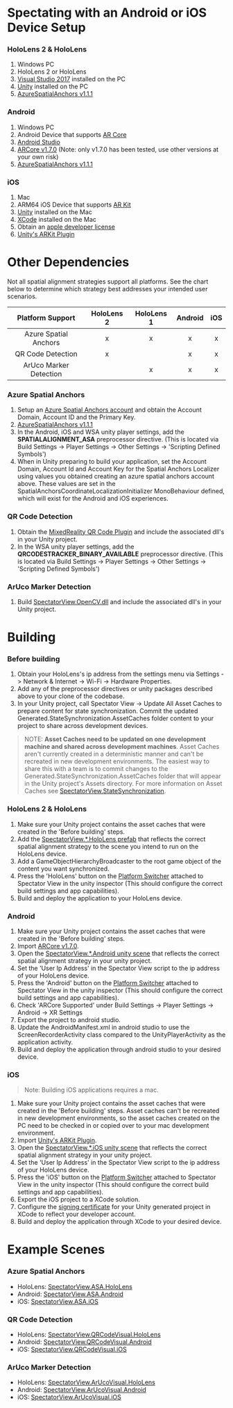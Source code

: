 # Spectating with an Android or iOS Device Setup
### HoloLens 2 & HoloLens
1. Windows PC
2. HoloLens 2 or HoloLens
3. [Visual Studio 2017](https://visualstudio.microsoft.com/vs/) installed on the PC
4. [Unity](https://unity3d.com/get-unity/download) installed on the PC
5. [AzureSpatialAnchors v1.1.1](https://github.com/Azure/azure-spatial-anchors-samples/releases/tag/v1.1.1)

### Android
1. Windows PC
2. Android Device that supports [AR Core](https://developers.google.com/ar/discover/supported-devices)
3. [Android Studio](https://developer.android.com/studio)
4. [ARCore v1.7.0](https://github.com/google-ar/arcore-unity-sdk/releases/tag/v1.7.0) (Note: only v1.7.0 has been tested, use other versions at your own risk)
5. [AzureSpatialAnchors v1.1.1](https://github.com/Azure/azure-spatial-anchors-samples/releases/tag/v1.1.1)

### iOS
1. Mac
2. ARM64 iOS Device that supports [AR Kit](https://developer.apple.com/library/archive/documentation/DeviceInformation/Reference/iOSDeviceCompatibility/DeviceCompatibilityMatrix/DeviceCompatibilityMatrix.html)
3. [Unity](https://unity3d.com/get-unity/download) installed on the Mac
4. [XCode](https://developer.apple.com/xcode/) installed on the Mac
5. Obtain an [apple developer license](https://developer.apple.com/programs/enroll/)
6. [Unity's ARKit Plugin](https://bitbucket.org/Unity-Technologies/unity-arkit-plugin/src/default/)

# Other Dependencies
Not all spatial alignment strategies support all platforms. See the chart below to determine which strategy best addresses your intended user scenarios.

| Platform  Support      | HoloLens 2 | HoloLens 1 | Android | iOS |
|:----------------------:|:----------:|:----------:|:-------:|:---:|
| Azure Spatial Anchors  | x          | x          | x       | x   |
| QR Code Detection      | x          |            | x       | x   |
| ArUco Marker Detection |            | x          | x       | x   |

### Azure Spatial Anchors
1. Setup an [Azure Spatial Anchors account](https://docs.microsoft.com/en-us/azure/spatial-anchors/quickstarts/get-started-unity-hololens) and obtain the Account Domain, Account ID and the Primary Key.
2. [AzureSpatialAnchors v1.1.1](https://github.com/Azure/azure-spatial-anchors-samples/releases/tag/v1.1.1)
3. In the Android, iOS and WSA unity player settings, add the **SPATIALALIGNMENT_ASA** preprocessor directive. (This is located via Build Settings -> Player Settings -> Other Settings -> 'Scripting Defined Symbols')
4. When in Unity preparing to build your application, set the Account Domain, Account Id and Account Key for the Spatial Anchors Localizer using values you obtained creating an azure spatial anchors account above. These values are set in the SpatialAnchorsCoordinateLocalizationInitializer MonoBehaviour defined, which will exist for the Android and iOS experiences.

### QR Code Detection
1. Obtain the [MixedReality QR Code Plugin](https://github.com/dorreneb/mixed-reality/releases) and include the associated dll's in your Unity project.
2. In the WSA unity player settings, add the **QRCODESTRACKER_BINARY_AVAILABLE** preprocessor directive. (This is located via Build Settings -> Player Settings -> Other Settings -> 'Scripting Defined Symbols')

### ArUco Marker Detection
1. Build [SpectatorView.OpenCV.dll](../src/SpectatorView.Native/SpectatorView.OpenCV/UWP) and include the associated dll's in your Unity project.

# Building
### Before building
1. Obtain your HoloLens's ip address from the settings menu via Settings -> Network & Internet -> Wi-Fi -> Hardware Properties.
2. Add any of the preprocessor directives or unity packages described above to your clone of the codebase.
3. In your Unity project, call Spectator View -> Update All Asset Caches to prepare content for state synchronization. Commit the updated Generated.StateSynchronization.AssetCaches folder content to your project to share across development devices.

> NOTE: **Asset Caches need to be updated on one development machine and shared across development machines**. Asset Caches aren't currently created in a deterministic manner and can't be recreated in new development environments. The easiest way to share this with a team is to commit changes to the Generated.StateSynchronization.AssetCaches folder that will appear in the Unity project's Assets directory. For more information on Asset Caches see [SpectatorView.StateSynchronization](SpectatorView.StateSynchronization.md).

### HoloLens 2 & HoloLens
1. Make sure your Unity project contains the asset caches that were created in the 'Before building' steps.
2. Add the [SpectatorView.*.HoloLens prefab](Prefabs/) that reflects the correct spatial alignment strategy to the scene you intend to run on the HoloLens device.
3. Add a GameObjectHierarchyBroadcaster to the root game object of the content you want synchronized. 
4. Press the 'HoloLens' button on the [Platform Switcher](Scripts/Editor/PlatformSwitcherEditor.cs) attached to Spectator View in the unity inspector (This should configure the correct build settings and app capabilities).
5. Build and deploy the application to your HoloLens device.

### Android
1. Make sure your Unity project contains the asset caches that were created in the 'Before building' steps.
2. Import [ARCore v1.7.0](https://github.com/google-ar/arcore-unity-sdk/releases/tag/v1.7.0).
3. Open the [SpectatorView.*.Android unity scene](Scenes/) that reflects the correct spatial alignment strategy in your unity project.
4. Set the 'User Ip Address' in the Spectator View script to the ip address of your HoloLens device.
5. Press the 'Android' button on the [Platform Switcher](Scripts/Editor/PlatformSwitcherEditor.cs) attached to Spectator View in the unity inspector (This should configure the correct build settings and app capabilities).
6. Check 'ARCore Supported' under Build Settings -> Player Settings -> Android -> XR Settings
7. Export the project to android studio.
8. Update the AndroidManifest.xml in android studio to use the ScreenRecorderActivity class compared to the UnityPlayerActivity as the application activity.
9. Build and deploy the application through android studio to your desired device.

### iOS
> Note: Building iOS applications requires a mac.
1. Make sure your Unity project contains the asset caches that were created in the 'Before building' steps. Asset caches can't be recreated in new development environments, so the asset caches created on the PC need to be checked in or copied over to your mac development environment.
2. Import [Unity's ARKit Plugin](https://bitbucket.org/Unity-Technologies/unity-arkit-plugin/src/default/).
3. Open the [SpectatorView.*.iOS unity scene](Scenes/) that reflects the correct spatial alignment strategy in your unity project.
4. Set the 'User Ip Address' in the Spectator View script to the ip address of your HoloLens device.
5. Press the 'iOS' button on the [Platform Switcher](Scripts/Editor/PlatformSwitcherEditor.cs) attached to Spectator View in the unity inspector (This should configure the correct build settings and app capabilities).
6. Export the iOS project to a XCode solution.
7. Configure the [signing certificate](https://developer.apple.com/support/code-signing/) for your Unity generated project in XCode to reflect your developer account.
8. Build and deploy the application through XCode to your desired device.

# Example Scenes
### Azure Spatial Anchors
* HoloLens: [SpectatorView.ASA.HoloLens](Scenes/SpectatorView.ASA.HoloLens.unity)
* Android: [SpectatorView.ASA.Android](Scenes/SpectatorView.ASA.Android.unity)
* iOS: [SpectatorView.ASA.iOS](Scenes/SpectatorView.ASA.iOS.unity)

### QR Code Detection
* HoloLens: [SpectatorView.QRCodeVisual.HoloLens](Scenes/SpectatorView.QRCodeVisual.HoloLens.unity)
* Android: [SpectatorView.QRCodeVisual.Android](Scenes/SpectatorView.QRCodeVisual.Android.unity)
* iOS: [SpectatorView.QRCodeVisual.iOS](Scenes/SpectatorView.QRCodeVisual.iOS.unity)

### ArUco Marker Detection
* HoloLens: [SpectatorView.ArUcoVisual.HoloLens](Scenes/SpectatorView.ArUcoVisual.HoloLens.unity)
* Android: [SpectatorView.ArUcoVisual.Android](Scenes/SpectatorView.ArUcoVisual.Android.unity)
* iOS: [SpectatorView.ArUcoVisual.iOS](Scenes/SpectatorView.ArUcoVisual.iOS.unity)
